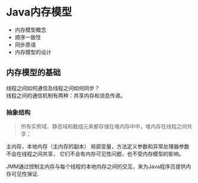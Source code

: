# Java内存模型
- 内存模型概念
- 顺序一致性
- 同步原语
- 内存模型的设计
## 内存模型的基础
线程之间如何通信及线程之间如何同步？  
线程之间的通信机制有两种：共享内存和消息传递。
### 抽象结构
> 所有实例域、静态域和数组元素都存储在堆内存中中，堆内存在线程之间共享；   
        
主内存，本地内存（主内存的副本）
局部变量，方法定义参数和异常处理器参数不会在线程之间共享，
它们不会有内存可见性问题，也不受内存模型的影响。

JMM通过控制主内存与每个线程的本地内存之间的交互，来为Java程序员提供内存可见性保证.